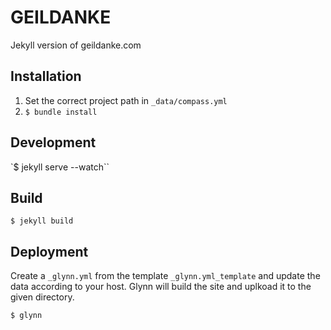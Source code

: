 # GEILDANKE
Jekyll version of geildanke.com

## Installation

1. Set the correct project path in `_data/compass.yml`
2. `$ bundle install`

## Development

`$ jekyll serve --watch``

## Build

`$ jekyll build`

## Deployment

Create a `_glynn.yml` from the template `_glynn.yml_template` and update the data according to your host.
Glynn will build the site and uplkoad it to the given directory.

`$ glynn`